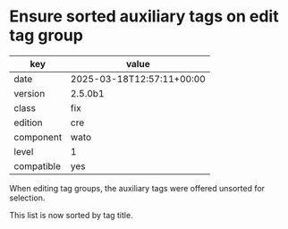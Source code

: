 [//]: # (werk v2)
# Ensure sorted auxiliary tags on edit tag group

key        | value
---------- | ---
date       | 2025-03-18T12:57:11+00:00
version    | 2.5.0b1
class      | fix
edition    | cre
component  | wato
level      | 1
compatible | yes

When editing tag groups, the auxiliary tags were offered unsorted for selection.

This list is now sorted by tag title.
